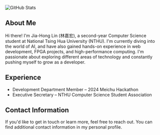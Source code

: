 ![GitHub Stats](https://github-readme-stats.vercel.app/api?username=GaGa55555LaLa&show_icons=true&rank_icon=github&theme=dark&include_all_commits=true)

## About Me
Hi there! I'm Jia-Hong Lin (林嘉宏), a second-year Computer Science student at National Tsing Hua University (NTHU). I'm currently diving into the world of AI, and have also gained hands-on experience in web development, FPGA projects, and high-performance computing. I'm passionate about exploring different areas of technology and constantly pushing myself to grow as a developer.

## Experience
* Development Department Member – 2024 Meichu Hackathon
* Executive Secretary – NTHU Computer Science Student Association

## Contact Information
If you'd like to get in touch or learn more, feel free to reach out. You can find additional contact information in my personal profile.
